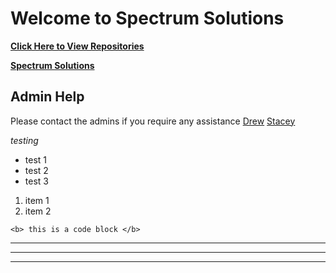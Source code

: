 # Welcome to Spectrum Solutions
**[Click Here to View Repositories](https://github.com/orgs/spectrum-solutions/repositories)**

**[Spectrum Solutions](https://spectrumsolution.com)**

## Admin Help
Please contact the admins if you require any assistance
[Drew](mailto:drew@spectrumsolution.com)
[Stacey](mailto:staceycastaneda@spectrumsolution.com)

_testing_

- test 1
- test 2
- test 3

1. item 1
2. item 2

``<b> this is a code block </b>``

___
---
***

